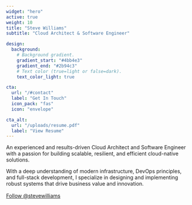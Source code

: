 ```yaml
---
widget: "hero"
active: true
weight: 10
title: "Steve Williams"
subtitle: "Cloud Architect & Software Engineer"

design:
  background:
    # Background gradient.
    gradient_start: "#4bb4e3"
    gradient_end: "#2b94c3"
    # Text color (true=light or false=dark).
    text_color_light: true

cta:
  url: "/#contact"
  label: "Get In Touch"
  icon_pack: "fas"
  icon: "envelope"

cta_alt:
  url: "/uploads/resume.pdf"
  label: "View Resume"
---
```


An experienced and results-driven Cloud Architect and Software Engineer with a passion for building scalable, resilient, and efficient cloud-native solutions.

With a deep understanding of modern infrastructure, DevOps principles, and full-stack development, I specialize in designing and implementing robust systems that drive business value and innovation.

<div style="margin-top: 1rem;">
  <a class="github-button" href="https://github.com/stevewilliams" data-size="large" data-show-count="true" aria-label="Follow @stevewilliams on GitHub">Follow @stevewilliams</a>
</div>

<script async defer src="https://buttons.github.io/buttons.js"></script>